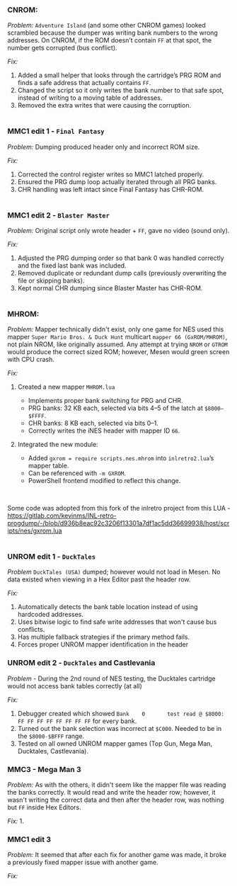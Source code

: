 ### CNROM:
*Problem:* `Adventure Island` (and some other CNROM games) looked scrambled because the dumper was writing bank numbers to the wrong addresses. On CNROM, if the ROM doesn’t contain `FF` at that spot, the number gets corrupted (bus conflict).

*Fix:*
1. Added a small helper that looks through the cartridge’s PRG ROM and finds a safe address that actually contains `FF`.
2. Changed the script so it only writes the bank number to that safe spot, instead of writing to a moving table of addresses.
3. Removed the extra writes that were causing the corruption.
<br/><br/>

### MMC1 edit 1 - `Final Fantasy`
*Problem:* Dumping produced header only and incorrect ROM size.

*Fix:*
1. Corrected the control register writes so MMC1 latched properly.
2. Ensured the PRG dump loop actually iterated through all PRG banks.
3. CHR handling was left intact since Final Fantasy has CHR-ROM.
<br/><br/>

### MMC1 edit 2 - `Blaster Master`
*Problem:* Original script only wrote header + `FF`, gave no video (sound only).

*Fix:*
1. Adjusted the PRG dumping order so that bank 0 was handled correctly and the fixed last bank was included.
2. Removed duplicate or redundant dump calls (previously overwriting the file or skipping banks).
3. Kept normal CHR dumping since Blaster Master has CHR-ROM.
<br/><br/>

### MHROM:
*Problem:* Mapper technically didn't exist, only one game for NES used this mapper `Super Mario Bros. & Duck Hunt` multicart `mapper 66 (GxROM/MHROM)`, not plain NROM, like originally assumed. Any attempt at trying `NROM` or `GTROM` would produce the correct sized ROM; however, Mesen would green screen with CPU crash. 

*Fix:*
1. Created a new mapper `MHROM.lua`
    - Implements proper bank switching for PRG and CHR.
    - PRG banks: 32 KB each, selected via bits 4–5 of the latch at `$8000–$FFFF`.
    - CHR banks: 8 KB each, selected via bits 0–1.
    - Correctly writes the iNES header with mapper ID `66`.

2. Integrated the new module:
    - Added `gxrom = require scripts.nes.mhrom` into `inlretro2.lua`’s mapper table.
    - Can be referenced with `-m GXROM`.
    - PowerShell frontend modified to reflect this change.
<br/>

Some code was adopted from this fork of the inlretro project from this LUA - https://gitlab.com/kevinms/INL-retro-progdump/-/blob/d936b8eac92c3206f13301a7df1ac5dd36699938/host/scripts/nes/gxrom.lua
<br/><br/>

### UNROM edit 1 - `DuckTales`
*Problem* `DuckTales (USA)` dumped; however would not load in Mesen. No data existed when viewing in a Hex Editor past the header row.

*Fix:*
1. Automatically detects the bank table location instead of using hardcoded addresses.
2. Uses bitwise logic to find safe write addresses that won't cause bus conflicts.
3. Has multiple fallback strategies if the primary method fails.
4. Forces proper UNROM mapper identification in the header

### UNROM edit 2 - `DuckTales` and Castlevania
*Problem* - During the 2nd round of NES testing, the Ducktales cartridge would not access bank tables correctly (at all) 

*Fix:*
1. Debugger created which showed `Bank    0       test read @ $8000:      FF FF FF FF FF FF FF FF` for every bank.
2. Turned out the bank selection was incorrect at `$C000`. Needed to be in the `$8000-$BFFF` range.
3. Tested on all owned UNROM mapper games (Top Gun, Mega Man, Ducktales, Castlevania).

### MMC3 - Mega Man 3
*Problem:* As with the others, it didn't seem like the mapper file was reading the banks correctly. It would read and write the header row; however, it wasn't writing the correct data and then after the header row, was nothing but `FF` inside Hex Editors.

*Fix:*
1. 

### MMC1 edit 3
*Problem:* It seemed that after each fix for another game was made, it broke a previously fixed mapper issue with another game.

*Fix:*
